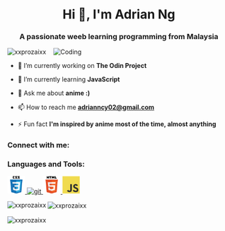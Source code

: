 <h1 align="center">Hi 👋, I'm Adrian Ng</h1>
<h3 align="center">A passionate weeb learning programming from Malaysia</h3>
<img align="right" alt="Coding" width="400" src="https://media.tenor.com/wilYo_7wGKYAAAAC/new-game-ahagon-umiko-programming.gif"/>

<p align="left"> <img src="https://komarev.com/ghpvc/?username=xxprozaixx&label=Profile%20views&color=0e75b6&style=flat" alt="xxprozaixx" /> </p>

- 🔭 I’m currently working on **The Odin Project**

- 🌱 I’m currently learning **JavaScript**

- 💬 Ask me about **anime :)**

- 📫 How to reach me **adrianncy02@gmail.com**

- ⚡ Fun fact **I'm inspired by anime most of the time, almost anything**

<h3 align="left">Connect with me:</h3>
<p align="left">
</p>

<h3 align="left">Languages and Tools:</h3>
<p align="left"> <a href="https://www.w3schools.com/css/" target="_blank" rel="noreferrer"> <img src="https://raw.githubusercontent.com/devicons/devicon/master/icons/css3/css3-original-wordmark.svg" alt="css3" width="40" height="40"/> </a> <a href="https://git-scm.com/" target="_blank" rel="noreferrer"> <img src="https://www.vectorlogo.zone/logos/git-scm/git-scm-icon.svg" alt="git" width="40" height="40"/> </a> <a href="https://www.w3.org/html/" target="_blank" rel="noreferrer"> <img src="https://raw.githubusercontent.com/devicons/devicon/master/icons/html5/html5-original-wordmark.svg" alt="html5" width="40" height="40"/> </a> <a href="https://developer.mozilla.org/en-US/docs/Web/JavaScript" target="_blank" rel="noreferrer"> <img src="https://raw.githubusercontent.com/devicons/devicon/master/icons/javascript/javascript-original.svg" alt="javascript" width="40" height="40"/> </a> </p>

<p><img align="left" src="https://github-readme-stats.vercel.app/api/top-langs?username=xxprozaixx&show_icons=true&locale=en&layout=compact" alt="xxprozaixx" /></p>

<p>&nbsp;<img align="center" src="https://github-readme-stats.vercel.app/api?username=xxprozaixx&show_icons=true&locale=en" alt="xxprozaixx" /></p>

<p><img align="center" src="https://github-readme-streak-stats.herokuapp.com/?user=xxprozaixx&" alt="xxprozaixx" /></p>
